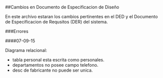 ##Cambios en Documento de Especificacion de Diseño

En este archivo estaran los cambios pertinentes en el DED y el Documento de Especificacion de Requsitos (DER) del sistema.

###Errores

####07-09-15

Diagrama relacional:

- tabla personal esta escrita como personales.
- departamentos no posee campo telefono.
- desc de fabricante no puede ser unica.
